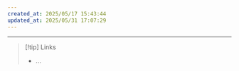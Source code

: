 ```yaml
---
created_at: 2025/05/17 15:43:44
updated_at: 2025/05/31 17:07:29
---
```

---

> [!tip] Links
> - ...
